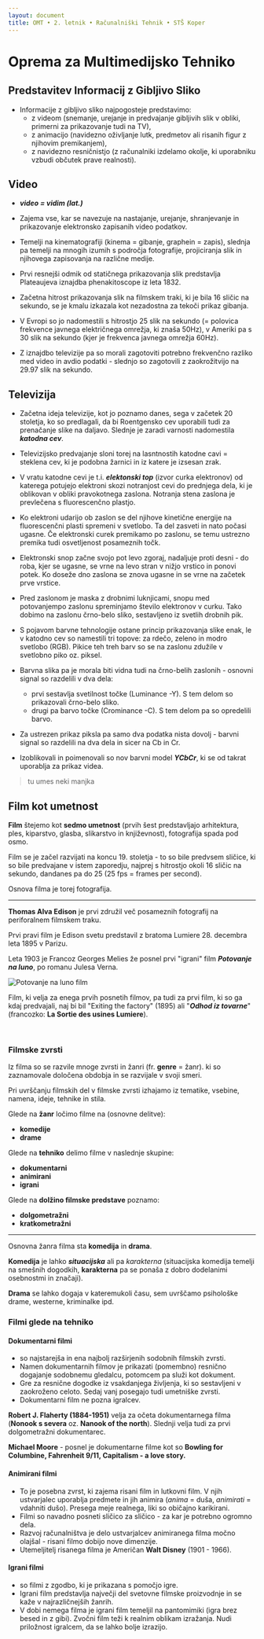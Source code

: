 ```yaml
---
layout: document
title: OMT • 2. letnik • Računalniški Tehnik • STŠ Koper
---
```


# Oprema za Multimedijsko Tehniko

## Predstavitev Informacij z Gibljivo Sliko

 + Informacije z gibljivo sliko najpogosteje predstavimo:
   + z videom (snemanje, urejanje in predvajanje gibljivih slik v obliki, primerni za prikazovanje tudi na TV),
   + z animacijo (navidezno oživljanje lutk, predmetov ali risanih figur z njihovim premikanjem),
   + z navidezno resničnistjo (z računalniki izdelamo okolje, ki uporabniku vzbudi občutek prave realnosti).
   
## Video

 + **_video = vidim (lat.)_**
 
 + Zajema vse, kar se navezuje na nastajanje, urejanje, shranjevanje in prikazovanje elektronsko zapisanih video podatkov.
 
 + Temelji na kinematografiji (kinema = gibanje, graphein = zapis), slednja pa temelji na mnogih izumih s področja fotografije, projiciranja slik in njihovega zapisovanja na različne medije.
 
 + Prvi resnejši odmik od statičnega prikazovanja slik predstavlja Plateaujeva iznajdba phenakitoscope iz leta 1832.
 
 + Začetna hitrost prikazovanja slik na filmskem traki, ki je bila 16 sličic na sekundo, se je kmalu izkazala kot nezadostna za tekoči prikaz gibanja.
 
 + V Evropi so jo nadomestili s hitrostjo 25 slik na sekundo (= polovica frekvence javnega električnega omrežja, ki znaša 50Hz), v Ameriki pa s 30 slik na sekundo (kjer je frekvenca javnega omrežja 60Hz).
 
 + Z iznajdbo televizije pa so morali zagotoviti potrebno frekvenčno razliko med video in avdio podatki - slednjo so zagotovili z zaokrožitvijo na 29.97 slik na sekundo.
 

## Televizija

 + Začetna ideja televizije, kot jo poznamo danes, sega v začetek 20 stoletja, ko so predlagali, da bi Roentgensko cev uporabili tudi za prenačanje slike na daljavo. Slednje je zaradi varnosti nadomestila **_katodna cev_**.
 
 + Televizijsko predvajanje sloni torej na lasntnostih katodne cavi = steklena cev, ki je podobna žarnici in iz katere je izsesan zrak.
 
 + V vratu katodne cevi je t.i. **_elektonski top_** (izvor curka elektronov) od katerega potujejo elektroni skozi notranjost cevi do prednjega dela, ki je oblikovan v obliki pravokotnega zaslona. Notranja stena zaslona je prevlečena s fluorescenčno plastjo.
 
 + Ko elektroni udarijo ob zaslon se del njihove kinetične energije na fluorescenčni plasti spremeni v svetlobo. Ta del zasveti in nato počasi ugasne. Če elektronski curek premikamo po zaslonu, se temu ustrezno premika tudi osvetljenost posameznih točk.
 
 + Elektronski snop začne svojo pot levo zgoraj, nadaljuje proti desni - do roba, kjer se ugasne, se vrne na levo stran v nižjo vrstico in ponovi potek. Ko doseže dno zaslona se znova ugasne in se vrne na začetek prve vrstice.
 
 + Pred zaslonom je maska z drobnimi luknjicami, snopu med potovanjempo zaslonu spreminjamo število elektronov v curku. Tako dobimo na zaslonu črno-belo sliko, sestavljeno iz svetlih drobnih pik.
 
 + S pojavom barvne tehnologije ostane princip prikazovanja slike enak, le v katodno cev so namestili tri topove: za rdečo, zeleno in modro svetlobo (RGB). Pikice teh treh barv so se na zaslonu zdužile v svetlobno piko oz. piksel.
 
 + Barvna slika pa je morala biti vidna tudi na črno-belih zaslonih - osnovni signal so razdelili v dva dela:
   + prvi sestavlja svetilnost točke (Luminance -Y). S tem delom so prikazovali črno-belo sliko.
   + drugi pa barvo točke (Crominance -C). S tem delom pa so opredelili barvo.
 
 + Za ustrezen prikaz piksla pa samo dva podatka nista dovolj - barvni signal so razdelili na dva dela in sicer na Cb in Cr.
 
 + Izoblikovali in poimenovali so nov barvni model **_YCbCr_**, ki se od takrat uporablja za prikaz videa.
 

> tu umes neki manjka

 
## Film kot umetnost
**Film** štejemo kot **sedmo umetnost** (prvih šest predstavljajo arhitektura, ples, kiparstvo, glasba, slikarstvo in književnost), fotografija spada pod osmo.

Film se je začel razvijati na koncu 19. stoletja - to so bile predvsem sličice, ki so bile predvajane v istem zaporedju, najprej s hitrostjo okoli 16 sličic na sekundo, dandanes pa do 25 (25 fps = frames per second).

Osnova filma je torej fotografija.

---

**Thomas Alva Edison** je prvi združil več posameznih fotografij na periforalnem filmskem traku.

Prvi pravi film je Edison svetu predstavil z bratoma Lumiere 28. decembra leta 1895 v Parizu.

Leta 1903 je Francoz Georges Melies že posnel prvi "igrani" film ***Potovanje na luno***, po romanu Julesa Verna.

![Potovanje na luno film](https://m.media-amazon.com/images/M/MV5BMzcyYzhlMzctYjg1NS00ODJlLTkxOTUtYmQ4YjgxMWY5MGFlXkEyXkFqcGdeQXVyNDE5MTU2MDE@._V1_UY268_CR1,0,182,268_AL_.jpg)

Film, ki velja za enega prvih posnetih filmov, pa tudi za prvi film, ki so ga kdaj predvajali, naj bi bil "Exiting the factory" (1895) ali "***Odhod iz tovarne***" (francozko: **La Sortie des usines Lumiere**).

<br>

### Filmske zvrsti

Iz filma so se razvile mnoge zvrsti in žanri (fr. **genre** = žanr). ki so zaznamovale določena obdobja in se razvijale v svoji smeri.

Pri uvrščanju filmskih del v filmske zvrsti izhajamo iz tematike, vsebine, namena, ideje, tehnike in stila.

Glede na **žanr** ločimo filme na (osnovne delitve):
- **komedije**
- **drame**

Glede na **tehniko** delimo filme v naslednje skupine:
- **dokumentarni**
- **animirani**
- **igrani**

Glede na **dolžino filmske predstave** poznamo:
- **dolgometražni**
- **kratkometražni**

---

Osnovna žanra filma sta **komedija** in **drama**.

**Komedija** je lahko ***situacijska*** ali pa *karakterna* (situacijska komedija temelji na smešnih dogodkih, **karakterna** pa se ponaša z dobro dodelanimi osebnostmi in značaji).

**Drama** se lahko dogaja v kateremukoli času, sem uvrščamo psihološke drame, westerne, kriminalke ipd.

### Filmi glede na tehniko

#### **Dokumentarni filmi** 
- so najstarejša in ena najbolj razširjenih sodobnih filmskih zvrsti.
- Namen dokumentarnih filmov je prikazati (pomembno) resnično dogajanje sodobnemu gledalcu, potomcem pa služi kot dokument.
- Gre za resnične dogodke iz vsakdanjega življenja, ki so sestavljeni v zaokroženo celoto. Sedaj vanj posegajo tudi umetniške zvrsti.
- Dokumentarni film ne pozna igralcev.

**Robert J. Flaherty (1884-1951)** velja za očeta dokumentarnega filma (**Nonook s severa** oz. **Nanook of the north**). Slednji velja tudi za prvi dolgometražni dokumentarec.

**Michael Moore** - posnel je dokumentarne filme kot so **Bowling for Columbine, Fahrenheit 9/11, Capitalism - a love story.**

#### Animirani filmi

- To je posebna zvrst, ki zajema risani film in lutkovni film. V njih ustvarjalec uporablja predmete in jih animira (*anima* = duša, *animirati* = vdahniti dušo). Presega meje realnega, liki so običajno karikirani.
- Filmi so navadno posneti sličico za sličico - za kar je potrebno ogromno dela.
- Razvoj računalništva je delo ustvarjalcev animiranega filma močno olajšal - risani filmo dobijo nove dimenzije.
- Utemeljitelj risanega filma je Američan **Walt Disney** (1901 - 1966).

#### Igrani filmi

- so filmi z zgodbo, ki je prikazana s pomočjo igre.
- Igrani film predstavlja največji del svetovne filmske proizvodnje in se kaže v najrazličnejših žanrih.
- V dobi nemega filma je igrani film temeljil na pantomimiki (igra brez besed in z gibi). Zvočni film teži k realnim oblikam izražanja. Nudi priložnost igralcem, da se lahko bolje izrazijo.